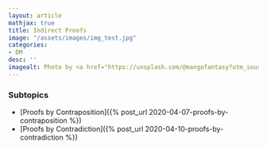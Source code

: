 ```yaml
---
layout: article
mathjax: true
title: Indirect Proofs
image: "/assets/images/img_test.jpg"
categories:
- DM
desc: '' 
imagealt: Photo by <a href="https://unsplash.com/@mangofantasy?utm_source=unsplash&utm_medium=referral&utm_content=creditCopyText">Tim Johnson</a> on <a href="https://unsplash.com/s/photos/logic?utm_source=unsplash&utm_medium=referral&utm_content=creditCopyText">Unsplash</a>
---
```


### Subtopics
- [Proofs by Contraposition]({% post_url 2020-04-07-proofs-by-contraposition %})
- [Proofs by Contradiction]({% post_url 2020-04-10-proofs-by-contradiction %})